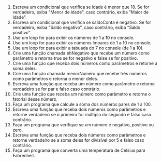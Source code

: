 1. Escreva um condicional que verifica se idade é menor que 18. Se for verdadeiro, exiba "Menor de idade", caso contrário, exiba "Maior de idade".
2. Escreva um condicional que verifica se saldoConta é negativo. Se for verdadeiro, exiba "Saldo negativo", caso contrário, exiba "Saldo positivo".
3. Use um loop for para exibir os números de 1 a 10 no console.
4. Use um loop for para exibir os números ímpares de 1 a 10 no console.
5. Use um loop for para exibir a tabuada do 7 no console (de 1 a 10).
6. Crie uma função chamada ehNegativo que recebe um número como parâmetro e retorna true se for negativo e false se for positivo.
7. Crie uma função que receba dois números como parâmetros e retorne a soma deles.
8. Crie uma função chamada menorNumero que recebe três números como parâmetros e retorna o menor deles.
9. Escreva uma função que receba um número como parâmetro e retorne verdadeiro se for par e falso caso contrário.
10. Crie uma função que receba um número como parâmetro e retorne o fatorial desse número.
11. Faça um programa que calcule a soma dos números pares de 1 a 100.
12. Escreva uma função que receba dois números como parâmetros e retorne verdadeiro se o primeiro for múltiplo do segundo e falso caso contrário.
13. Faça um programa que verifique se um número é negativo, positivo ou zero.
14. Escreva uma função que receba dois números como parâmetros e retorne verdadeiro se a soma deles for divisível por 5 e falso caso contrário.
15. Faça um programa que converta uma temperatura de Celsius para Fahrenheit.